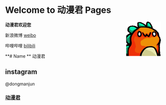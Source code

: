 # Welcome to 动漫君 Pages 
**动漫君欢迎您**  <img align="right" src="529710224727080979.gif"/>

新浪微博  [weibo](https://weibo.com)

哔哩哔哩  [bilibili](https://bilibili.com)

**# Name **
动漫君

## instagram
@dongmanjun

### [动漫君](https://dongmanjun.github.io)
